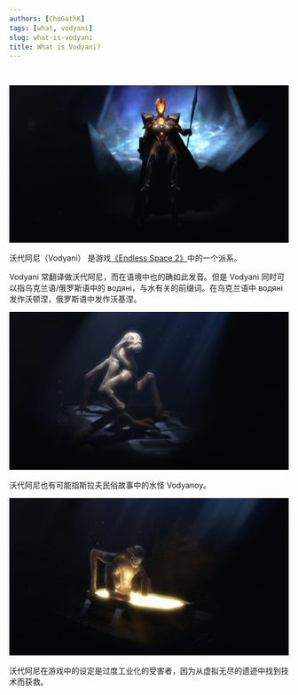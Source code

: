 ```yaml
---
authors: [ChoGathK]
tags: [what, vodyani]
slug: what-is-vodyani
title: What is Vodyani?
---
```


<br/>

![](../static/img/blog/vodyani-01.png)

沃代阿尼（Vodyani） 是游戏[《Endless Space 2》](https://www.endless-space.com)中的一个派系。

Vodyani 常翻译做沃代阿尼，而在语境中也的确如此发音。但是 Vodyani 同时可以指乌克兰语/俄罗斯语中的 водяні，与水有关的前缀词。在乌克兰语中 водяні 发作沃顿涅，俄罗斯语中发作沃基涅。

![](../static/img/blog/vodyani-03.png)

沃代阿尼也有可能指斯拉夫民俗故事中的水怪 Vodyanoy。

![](../static/img/blog/vodyani-02.png)

沃代阿尼在游戏中的设定是过度工业化的受害者，因为从虚拟无尽的遗迹中找到技术而获救。

<br/>

